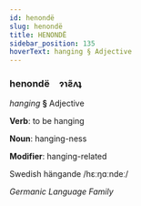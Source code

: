 ```yaml
---
id: henondë
slug: henondë
title: HENONDË
sidebar_position: 135
hoverText: hanging § Adjective
---
```


### henondë&emsp;<span kind="abugida">ɂɿƨ̃ʌʇ</span>

*hanging* **§** Adjective

**Verb**: to be hanging

**Noun**: hanging-ness

**Modifier**: hanging-related

Swedish hängande /hɛːŋɑːndeː/

*Germanic Language Family*